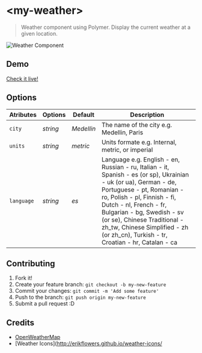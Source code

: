 # &lt;my-weather&gt;

> Weather component using Polymer.
> Display the current weather at a given location.

![Weather Component](http://i.imgur.com/eSE4wRJ.png "Wheater component using Polymer")

## Demo
[Check it live!](http://angelfire.github.io/weather-component/)

## Options
Atributes       | Options       | Default       | Description
---             |---            |---            |---
`city`          | *string*      | *Medellin*    | The name of the city e.g. Medellin, Paris
`units`         | *string*      | *metric*      | Units formate e.g. Internal, metric, or imperial
`language`      | *string*      | *es*          | Language e.g. English - en, Russian - ru, Italian - it, Spanish - es (or sp), Ukrainian - uk (or ua), German - de, Portuguese - pt, Romanian - ro, Polish - pl, Finnish - fi, Dutch - nl, French - fr, Bulgarian - bg, Swedish - sv (or se), Chinese Traditional - zh_tw, Chinese Simplified - zh (or zh_cn), Turkish - tr, Croatian - hr, Catalan - ca 

## Contributing
1. Fork it!
2. Create your feature branch: `git checkout -b my-new-feature`
3. Commit your changes: `git commit -m 'Add some feature'`
4. Push to the branch: `git push origin my-new-feature`
5. Submit a pull request :D

## Credits
- [OpenWeatherMap](http://openweathermap.org/API) 
- [Weather Icons](http://erikflowers.github.io/weather-icons/

